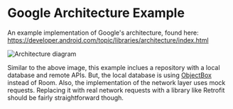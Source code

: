 # Google Architecture Example
An example implementation of Google's architecture, found here: https://developer.android.com/topic/libraries/architecture/index.html

![Architecture diagram](https://i.imgur.com/xURcjt7.png)

Similar to the above image, this example inclues a repository with a local database and remote APIs. But, the local database is using [ObjectBox](http://objectbox.io) instead of Room. Also, the implementation of the network layer uses mock requests. Replacing it with real network requests with a library like Retrofit should be fairly straightforward though.
